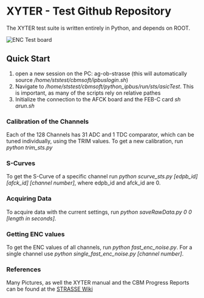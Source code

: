 # XYTER - Test Github Repository

The XYTER test suite is written entirely in Python, and depends on ROOT.

![ENC Test board](front-test-board.jp2)

## Quick Start

1. open a new session on the PC: ag-ob-strasse (this will automatically source _/home/ststest/cbmsoft/ipbuslogin.sh_)
2. Navigate to _/home/ststest/cbmsoft/python_ipbus/run/sts/asicTest_. This is important, as many of the scripts rely on relative pathes
3. Initialize the connection to the AFCK board and the FEB-C card _sh arun.sh_

### Calibration of the Channels
Each of the 128 Channels has 31 ADC and 1 TDC comparator, which can be tuned individually, using the TRIM values. To get a new calibration, run _python trim_sts.py_

### S-Curves 
To get the S-Curve of a specific channel run _python scurve_sts.py [edpb_id] [afck_id] [channel number]_, where edpb_id and afck_id are 0.

### Acquiring Data
To acquire data with the current settings, run _python saveRawData.py 0 0 [length in seconds]_.

### Getting ENC values
To get the ENC values of all channels, run _python fast_enc_noise.py_. For a single channel use _python single_fast_enc_noise.py [channel number]_.

### References

Many Pictures, as well the XYTER manual and the CBM Progress Reports can be found at the [STRASSE Wiki](https://www.strasse.tu-darmstadt.de/Electronics) 
